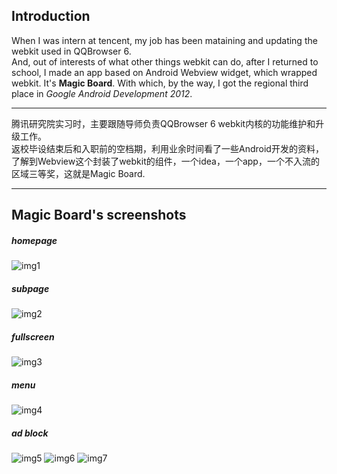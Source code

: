 ## Introduction
When I was intern at tencent, my job has been mataining and updating the webkit used in QQBrowser 6.   
And, out of interests of what other things webkit can do, after I returned to school, I made an app based on Android Webview widget, which wrapped webkit. It's **Magic Board**. With which, by the way, I got the regional third place in *Google Android Development 2012*.   
___   
腾讯研究院实习时，主要跟随导师负责QQBrowser 6 webkit内核的功能维护和升级工作。   
返校毕设结束后和入职前的空档期，利用业余时间看了一些Android开发的资料，了解到Webview这个封装了webkit的组件，一个idea，一个app，一个不入流的区域三等奖，这就是Magic Board.   
____
## Magic Board's screenshots
##### homepage
![img1](http://zuojie.github.io/demo/magic_board_1.jpg)
##### subpage
![img2](http://zuojie.github.io/demo/magic_board_2.png)
##### fullscreen
![img3](http://zuojie.github.io/demo/magic_board_3.png)
##### menu
![img4](http://zuojie.github.io/demo/magic_board_4.png)
##### ad block
![img5](http://zuojie.github.io/demo/magic_board_5.png)
![img6](http://zuojie.github.io/demo/magic_board_6.png)
![img7](http://zuojie.github.io/demo/magic_board_7.png)
